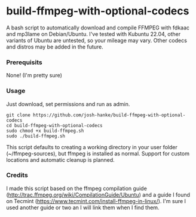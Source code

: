 # build-ffmpeg-with-optional-codecs
A bash script to automatically download and compile FFMPEG with fdkaac and mp3lame on Debian/Ubuntu. I've tested with Kubuntu 22.04, other variants of Ubuntu are untested, so your mileage may vary. Other codecs and distros may be added in the future.

### Prerequisits
None! (I'm pretty sure)

### Usage
Just download, set permissions and run as admin.
```
git clone https://github.com/josh-hanke/build-ffmpeg-with-optional-codecs
cd build-ffmpeg-with-optional-codecs
sudo chmod +x build-ffmpeg.sh
sudo ./build-ffmpeg.sh
```
This script defaults to creating a working directory in your user folder (~/ffmpeg-sources), but ffmpeg is installed as normal. Support for custom locations and automatic cleanup is planned.

### Credits

I made this script based on the ffmpeg compilation guide (http://trac.ffmpeg.org/wiki/CompilationGuide/Ubuntu) and a guide I found on Tecmint (https://www.tecmint.com/install-ffmpeg-in-linux/). I'm sure I used another guide or two an I will link them when I find them.
